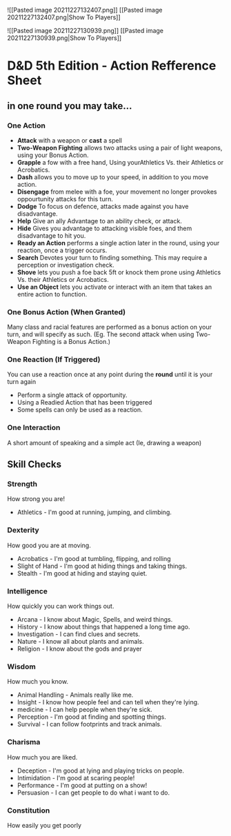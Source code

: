 ![[Pasted image 20211227132407.png]]
[[Pasted image 20211227132407.png|Show To Players]]

![[Pasted image 20211227130939.png]]
[[Pasted image 20211227130939.png|Show To Players]]

# D&D 5th Edition - Action Refference Sheet

## in one round you may take...

### One Action

- **Attack** with a weapon or **cast** a spell
- **Two-Weapon Fighting** allows two attacks using a pair of light weapons, using your Bonus Action.
- **Grapple** a fow with a free hand, Using yourAthletics Vs. their Athletics or Acrobatics.
- **Dash** allows you to move up to your speed, in addition to you move action.
- **Disengage** from melee with a foe, your movement no longer provokes oppourtunity attacks for this turn.
- **Dodge** To focus on defence, attacks made against you have disadvantage.
- **Help** Give an ally Advantage to an ability check, or attack.
- **Hide** Gives you advantage to attacking visible foes, and them disadvantage to hit you.
- **Ready an Action** performs a single action later in the round, using your reaction, once a trigger occurs.
- **Search** Devotes your turn to finding something. This may require a perception or investigation check.
- **Shove** lets you push a foe back 5ft or knock them prone using Athletics Vs. their Athletics or Acrobatics.
- **Use an Object** lets you activate or interact with an item that takes an entire action to function.

### One Bonus Action (When Granted)

Many class and racial features are performed as a bonus action on your turn, and will specify as such. (Eg. The second attack when using Two-Weapon Fighting is a Bonus Action.)

### One Reaction (If Triggered)

You can use a reaction once at any point during the **round** until it is your turn again

- Perform a single attack of opportunity.
- Using a Readied Action that has been triggered
- Some spells can only be used as a reaction.

### One Interaction

A short amount of speaking and a simple act (Ie, drawing a weapon)

## Skill Checks

### Strength

How strong you are!

- Athletics - I'm good at running, jumping, and climbing.

### Dexterity

How good you are at moving.

- Acrobatics - I'm good at tumbling, flipping, and rolling
- Slight of Hand - I'm good at hiding things and taking things.
- Stealth - I'm good at hiding and staying quiet.

### Intelligence

How quickly you can work things out.

- Arcana - I know about Magic, Spells, and weird things.
- History - I know about things that happened a long time ago.
- Investigation - I can find clues and secrets.
- Nature - I know all about plants and animals.
- Religion - I know about the gods and prayer

### Wisdom

How much you know.

- Animal Handling - Animals really like me.
- Insight - I know how people feel and can tell when they're lying.
- medicine - I can help people when they're sick.
- Perception - I'm good at finding and spotting things.
- Survival - I can follow footprints and track animals.

### Charisma

How much you are liked.

- Deception - I'm good at lying and playing tricks on people.
- Intimidation - I'm good at scaring people!
- Performance - I'm good at putting on a show!
- Persuasion - I can get people to do what i want to do.

### Constitution

How easily you get poorly
